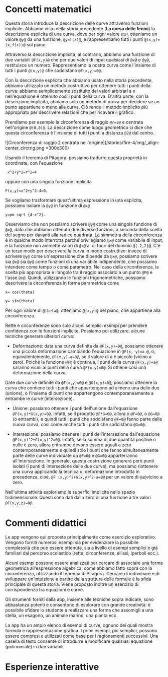 # Concetti matematici
Questa storia introduce la descrizione delle curve attraverso funzioni implicite. Abbiamo visto nella storia precedente (**La corsa delle fenici**) la descrizione esplicita di una curva, dove per ogni valore `@x@`, otteniamo un valore `@y@` da una funzione, `@y=f(x)@`, e rappresentiamo tutti i punti `@(x,y)= (x,f(x))@` sul piano.

Attraverso la descrizione implicita, al contrario, abbiamo una funzione di due variabili `@F(x,y)@` che per due valori di input qualsiasi di `@x@` e `@y@`, restituisce un numero. Rappresentiamo la nostra curva come l'insieme di tutti i punti `@(x,y)@` che soddisfano `@F(x,y)=0@`.

Con la descrizione esplicita che abbiamo usato nella storia precedente, abbiamo utilizzato un metodo costruttivo per ottenere tutti i punti della curva: abbiamo semplicemente sostituito dei valori arbitrari a x nell'equazione e ottenuto così i punti della curva. D'altra parte, con la descrizione implicita, abbiamo solo un metodo di prova per decidere se un punto appartiene o meno alla curva. Ciò rende il metodo implicito più appropriato per descrivere relazioni che per ricavare il grafico.

Prendiamo per esempio la circonferenza di raggio `@r=2@` e centrata nell'origine `@(0,0)@`. La descrizione come luogo geometrico ci dice che questa circonferenza è l'insieme di tutti i punti a distanza `@2@` dal centro.

![Circonferenza di raggio 2 centrata nell'origine](/stories/fire-4/img/_align-center_circtrig.png =300x300)

Usando il teorema di Pitagora, possiamo tradurre questa proprietà in coordinate, con l'equazione
```AsciiMath
 x^2+y^2=r^2=4
 ```
oppure con una singola funzione implicita

```AsciiMath
F(x,y)=x^2+y^2-4=0.
```
Se vogliamo trasformare quest'ultima espressione in una esplicita, possiamo isolare la `@y@` in funzione di `@x@`
```AsciiMath
y=pm sqrt {4-x^2}.
```
Osserviamo che non possiamo scrivere `@y@` come una singola funzione di `@x@`, dato che abbiamo ottenuto due diverse funzioni, a seconda della scelta del segno per davanti alla radice quadrata. La simmetria della circonferenza è in qualche modo interrotta perché privilegiamo `@x@` come variabile di input, e la funzione non ammette valori di `@x@` al di fuori del dominio `@[-2,2]@`.
C'è un terzo modo per descrivere la curva in modo costruttivo: invece di scrivere `@y@` come un'espressione che dipende da `@x@`, possiamo scrivere sia `@x@` sia `@y@` come funzioni di una variabile indipendente, che possiamo intendere come tempo o come parametro. Nel caso della circonferenza, la scelta più appropriata è l'angolo tra il raggio associato a un punto `@P@` e l'asse `@x@`. Quindi, utilizzando le funzioni trigonometriche, possiamo descrivere la circonferenza in forma parametrica come

```AsciiMath
x= cos(theta)

y= sin(theta)
```

Per ogni valore di `@theta@`, otteniamo `@(x,y)@` nel piano, che appartiene alla circonferenza.


Rette e circonferenze sono solo alcuni semplici esempi per prendere confidenza con le funzioni implicite. Possiamo poi utilizzare, alcune tecniche generare ulteriori curve:

* Deformazione: data una curva definita da `@F(x,y)=0@`, possiamo ottenere una piccola deformazione cambiando l'equazione in `@F(x, y)=a @`, o, equivalentemente, `@F(x,y)-a=0@`, se il valore di a è piccolo (vicino a zero). Poiché la funzione `@F@` è continua, i punti della curva `@F(x,y)=a@` saranno vicini ai punti della curva `@F(x,y)=0@`. Si ottiene così una deformazione della curva.

Date due curve definite da `@F(x,y)=0@` e `@G(x,y)=0@`, possiamo ottenere la curva che contiene tutti i punti che appartengono ad almeno una delle due (unione), o l'insieme di punti che appartengono contemporaneamente a entrambe le curve (intersezione).

* Unione: possiamo ottenere i punti dell'unione dall'equazione `@F(x,y)*G(x,y)=0@`. Infatti, se il prodotto `@F*G=0@`, allora o `@F=0@`, o `@G=0@` (o entrambi), e quindi tutti i punti che soddisfano `@F=0@` fanno parte della nuova curva, così come anche tutti i punti che soddisfano `@G=0@`.

* Intersezione: possiamo ottenere i punti dell'intersezione dall'equazione `@F(x,y)^2+G(x,y)^2=0@`. Infatti, se la somma di due quantità positive o nulle è zero, allora entrambe devono essere uguali a zero contemporaneamente e quindi solo i punti che fanno simultaneamente parte delle curve individuate da `@F=0@` e `@G=0@` apparterranno all'intersezione. In generale, questa costruzione genererà però punti isolati (i punti di intersezione delle due curve), ma possiamo riottenere una curva applicando la tecnica di deformazione introdotta in precedenza, cioè, `@F (x,y)^2+G(x,y)^2-a=0@` per un valore di `@a@`vicino a zero.

Nell'ultima attività esploriamo le superfici implicite nello spazio tridimensionale. Questi sono dati dallo zero di una funzione a tre valori `@F(x,y,z)=0@`.



# Commenti didattici
Le app vengono qui proposte principalmente come esercizio esplorativo. Vengono forniti numerosi esempi sia per evidenziare la possibile complessità che può essere ottenuta, sia a livello di esempi semplici e già familiari dal percorso scolastico (rette, circonferenze, ellissi, iperboli ecc.).

Alcuni esempi possono essere analizzati per cercare di associare una forma geometrica all'espressione algebrica, come abbiamo fatto sopra con la circonferenza, utilizzando il teorema di Pitagora. Cercare di indovinare e di sviluppare un'intuizione a partire dalla struttura delle formule è la sfida principale di questa storia. Viene proposto inoltre un esercizio di corrispondenza tra equazioni e curve.

Gli strumenti forniti dalla app, insieme alle tecniche sopra indicate, sono abbastanza potenti e consentono di esplorare con grande creatività: è possibile sfidare lo studente a realizzare una forma che assomigli a una stella, un esagono, un animale marino, una pianta ecc.

La app ha un ampio elenco di esempi di curve, ognuno dei quali mostra formula e rappresentazione grafica. I primi esempi, più semplici, possono essere compresi e utilizzati come base per i ragionamenti successivi. Una casella di testo consente di introdurre e modificare qualsiasi equazione (polinomiale) in due variabili.

# Esperienze interattive
